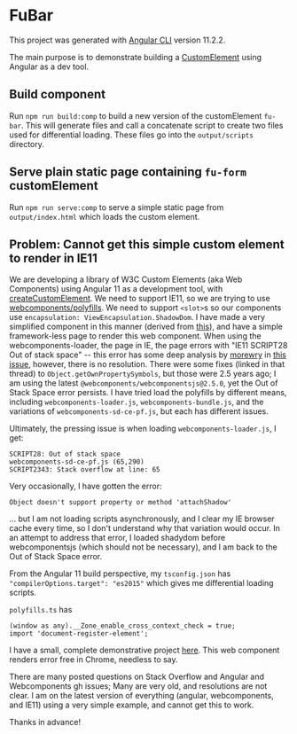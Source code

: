 # FuBar

This project was generated with [Angular CLI](https://github.com/angular/angular-cli) version 11.2.2.

The main purpose is to demonstrate building a [CustomElement](https://developer.mozilla.org/en-US/docs/Web/Web_Components/Using_custom_elements) using Angular as a dev tool.

## Build component

Run `npm run build:comp` to build a new version of the customElement `fu-bar`.  This will generate files and call a concatenate script to create two files used for differential loading. These files go into the `output/scripts` directory.

## Serve plain static page containing `fu-form` customElement

Run `npm run serve:comp` to serve a simple static page from `output/index.html` which loads the custom element. 

## Problem: Cannot get this simple custom element to render in IE11

We are developing a library of W3C Custom Elements (aka Web Components) using Angular 11 as a development tool, with [createCustomElement](https://angular.io/api/elements/createCustomElement). We need to support IE11, so we are trying to use [webcomponents/polyfills](https://www.webcomponents.org/polyfills). We need to support `<slot>`s so our components use `encapsulation: ViewEncapsulation.ShadowDom`. I have made a very simplified component in this manner (derived from [this](https://www.techiediaries.com/angular/angular-9-web-components-custom-elements-shadow-dom/)), and have a simple framework-less page to render this web component. When using the webcomponents-loader, the page in IE, the page errors with "IE11 SCRIPT28 Out of stack space" -- this error has some deep analysis by [morewry](https://github.com/morewry) in [this issue](https://github.com/webcomponents/webcomponentsjs/issues/972), however, there is no resolution. There were some fixes (linked in that thread) to `Object.getOwnPropertySymbols`, but those were 2.5 years ago; I am using the latest `@webcomponents/webcomponentsjs@2.5.0`, yet the Out of Stack Space error persists.  I have tried load the polyfills by different means, including `webcomponents-loader.js`, `webcomponents-bundle.js`, and the variations of `webcomponents-sd-ce-pf.js`, but each has different issues. 

Ultimately, the pressing issue is when loading `webcomponents-loader.js`, I get:

```
SCRIPT28: Out of stack space
webcomponents-sd-ce-pf.js (65,290)
SCRIPT2343: Stack overflow at line: 65
```

Very occasionally, I have gotten the error:

```
Object doesn't support property or method 'attachShadow'
```

... but I am not loading scripts asynchronously, and I clear my IE browser cache every time, so I don't understand why that variation would occur.  In an attempt to address that error, I loaded shadydom before webcomponentsjs (which should not be necessary), and I am back to the Out of Stack Space error.

From the Angular 11 build perspective, my `tsconfig.json` has `"compilerOptions.target": "es2015"` which gives me differential loading scripts.

`polyfills.ts` has

```
(window as any).__Zone_enable_cross_context_check = true;
import 'document-register-element';
```

I have a small, complete demonstrative project [here](https://github.com/btmurrell/ng11-custom-el-shadow-ie11).  This web component renders error free in Chrome, needless to say.

There are many posted questions on Stack Overflow and Angular and Webcomponents gh issues; Many are very old, and resolutions are not clear. I am on the latest version of everything (angular, webcomponents, and IE11) using a very simple example, and cannot get this to work.

Thanks in advance!

